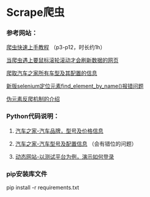 # Scrape爬虫

### 参考网站：
[爬虫快速上手教程](https://www.bilibili.com/video/BV1d54y1g7db?p=3&vd_source=6e8838e84c2c07e761dd5c89a2220e22) （p3-p12，时长约1h）

[当爬虫遇上要鼠标滚轮滚动才会刷新数据的网页](https://blog.csdn.net/simon1223z/article/details/125540760) 

[爬取汽车之家所有车型及其配置的信息](https://www.cnblogs.com/kangz/p/10011348.html) 

[新版selenium定位元素find_element_by_name()报错问题](https://blog.csdn.net/m0_49076971/article/details/126233151) 

[伪元素反爬机制的介绍](https://bbs.huaweicloud.com/blogs/399726) 


### Python代码说明：

1. [汽车之家-汽车品牌，型号及价格信息](autotypes.py)   

2. [汽车之家-汽车型号及配置信息](autoparamater.py) （会有错位的问题）

3. [动态网站-以测试平台为例，演示如何登录](testbetter.py)


### pip安装库文件
pip install -r requirements.txt
